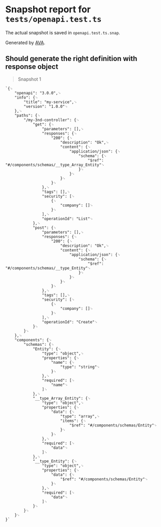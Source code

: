 # Snapshot report for `tests/openapi.test.ts`

The actual snapshot is saved in `openapi.test.ts.snap`.

Generated by [AVA](https://avajs.dev).

## Should generate the right definition with response object

> Snapshot 1

    `{␊
    	"openapi": "3.0.0",␊
    	"info": {␊
    		"title": "my-service",␊
    		"version": "1.0.0"␊
    	},␊
    	"paths": {␊
    		"/my-3nd-controller": {␊
    			"get": {␊
    				"parameters": [],␊
    				"responses": {␊
    					"200": {␊
    						"description": "Ok",␊
    						"content": {␊
    							"application/json": {␊
    								"schema": {␊
    									"$ref": "#/components/schemas/__type_Array_Entity"␊
    								}␊
    							}␊
    						}␊
    					}␊
    				},␊
    				"tags": [],␊
    				"security": [␊
    					{␊
    						"company": []␊
    					}␊
    				],␊
    				"operationId": "List"␊
    			},␊
    			"post": {␊
    				"parameters": [],␊
    				"responses": {␊
    					"200": {␊
    						"description": "Ok",␊
    						"content": {␊
    							"application/json": {␊
    								"schema": {␊
    									"$ref": "#/components/schemas/__type_Entity"␊
    								}␊
    							}␊
    						}␊
    					}␊
    				},␊
    				"tags": [],␊
    				"security": [␊
    					{␊
    						"company": []␊
    					}␊
    				],␊
    				"operationId": "Create"␊
    			}␊
    		}␊
    	},␊
    	"components": {␊
    		"schemas": {␊
    			"Entity": {␊
    				"type": "object",␊
    				"properties": {␊
    					"name": {␊
    						"type": "string"␊
    					}␊
    				},␊
    				"required": [␊
    					"name"␊
    				]␊
    			},␊
    			"__type_Array_Entity": {␊
    				"type": "object",␊
    				"properties": {␊
    					"data": {␊
    						"type": "array",␊
    						"items": {␊
    							"$ref": "#/components/schemas/Entity"␊
    						}␊
    					}␊
    				},␊
    				"required": [␊
    					"data"␊
    				]␊
    			},␊
    			"__type_Entity": {␊
    				"type": "object",␊
    				"properties": {␊
    					"data": {␊
    						"$ref": "#/components/schemas/Entity"␊
    					}␊
    				},␊
    				"required": [␊
    					"data"␊
    				]␊
    			}␊
    		}␊
    	}␊
    }`
